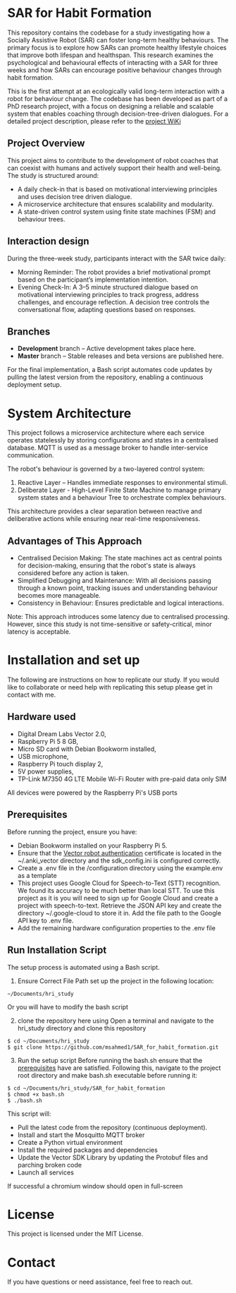 # SAR for Habit Formation

This repository contains the codebase for a study investigating how a Socially Assistive Robot (SAR) can foster long-term healthy behaviours. The primary focus is to explore how SARs can promote healthy lifestyle choices that improve both lifespan and healthspan. This research examines the psychological and behavioural effects of interacting with a SAR for three weeks and how SARs can encourage positive behaviour changes through habit formation.

This is the first attempt at an ecologically valid long-term interaction with a robot for behaviour change. The codebase has been developed as part of a PhD research project, with a focus on designing a reliable and scalable system that enables coaching through decision-tree-driven dialogues. For a detailed project description, please refer to the [project WiKi](https://github.com/msahmed1/SAR_for_habit_formation/wiki)


## Project Overview

This project aims to contribute to the development of robot coaches that can coexist with humans and actively support their health and well-being. The study is structured around:
- A daily check-in that is based on motivational interviewing principles and uses decision tree driven dialogue.
- A microservice architecture that ensures scalability and modularity.
- A state-driven control system using finite state machines (FSM) and behaviour trees.


## Interaction design

During the three-week study, participants interact with the SAR twice daily:
- Morning Reminder: The robot provides a brief motivational prompt based on the participant’s implementation intention.
- Evening Check-In: A 3–5 minute structured dialogue based on motivational interviewing principles to track progress, address challenges, and encourage reflection. A decision tree controls the conversational flow, adapting questions based on responses.


## Branches

- **Development** branch – Active development takes place here.
- **Master** branch – Stable releases and beta versions are published here.

For the final implementation, a Bash script automates code updates by pulling the latest version from the repository, enabling a continuous deployment setup.


# System Architecture

This project follows a microservice architecture where each service operates statelessly by storing configurations and states in a centralised database. MQTT is used as a message broker to handle inter-service communication.

The robot's behaviour is governed by a two-layered control system:
1. Reactive Layer – Handles immediate responses to environmental stimuli.
2. Deliberate Layer - High-Level Finite State Machine to manage primary system states and a behaviour Tree to orchestrate complex behaviours.

This architecture provides a clear separation between reactive and deliberative actions while ensuring near real-time responsiveness.


## Advantages of This Approach

- Centralised Decision Making: The state machines act as central points for decision-making, ensuring that the robot's state is always considered before any action is taken.
- Simplified Debugging and Maintenance: With all decisions passing through a known point, tracking issues and understanding behaviour becomes more manageable.
- Consistency in Behaviour: Ensures predictable and logical interactions.

Note: This approach introduces some latency due to centralised processing. However, since this study is not time-sensitive or safety-critical, minor latency is acceptable.


# Installation and set up

The following are instructions on how to replicate our study. If you would like to collaborate or need help with replicating this setup please get in contact with me.


## Hardware used

- Digital Dream Labs Vector 2.0,
- Raspberry Pi 5 8 GB,
- Micro SD card with Debian Bookworm installed,
- USB microphone,
- Raspberry Pi touch display 2,
- 5V power supplies,
- TP-Link M7350 4G LTE Mobile Wi-Fi Router with pre-paid data only SIM

All devices were powered by the Raspberry Pi's USB ports


## Prerequisites

Before running the project, ensure you have:
- Debian Bookworm installed on your Raspberry Pi 5.
- Ensure that the [Vector robot authentication](https://github.com/msahmed1/SAR_for_habit_formation/wiki/Installation-and-Setup#authenticate-the-vector-robot-1) certificate is located in the ~/.anki_vector directory and the sdk_config.ini is configured correctly.
- Create a .env file in the /configuration directory using the example.env as a template
- This project uses Google Cloud for Speech-to-Text (STT) recognition. We found its accuracy to be much better than local STT. To use this project as it is you will need to sign up for Google Cloud and create a project with speech-to-text. Retrieve the JSON API key and create the directory ~/.google-cloud to store it in. Add the file path to the Google API key to .env file.
- Add the remaining hardware configuration properties to the .env file


## Run Installation Script

The setup process is automated using a Bash script.
1. Ensure Correct File Path
set up the project in the following location:

```
~/Documents/hri_study
```

Or you will have to modify the bash script

2. clone the repository here using
Open a terminal and navigate to the hri_study directory and clone this repository

```
$ cd ~/Documents/hri_study
$ git clone https://github.com/msahmed1/SAR_for_habit_formation.git
```

3. Run the setup script
Before running the bash.sh ensure that the [prerequisites](#prerequisites) have are satisfied. Following this, navigate to the project root directory and make bash.sh executable before running it:

```
$ cd ~/Documents/hri_study/SAR_for_habit_formation
$ chmod +x bash.sh
$ ./bash.sh
```

This script will:
- Pull the latest code from the repository (continuous deployment).
- Install and start the Mosquitto MQTT broker
- Create a Python virtual environment
- Install the required packages and dependencies
- Update the Vector SDK Library by updating the Protobuf files and parching broken code
- Launch all services

If successful a chromium window should open in full-screen


# License

This project is licensed under the MIT License.


# Contact

If you have questions or need assistance, feel free to reach out.
